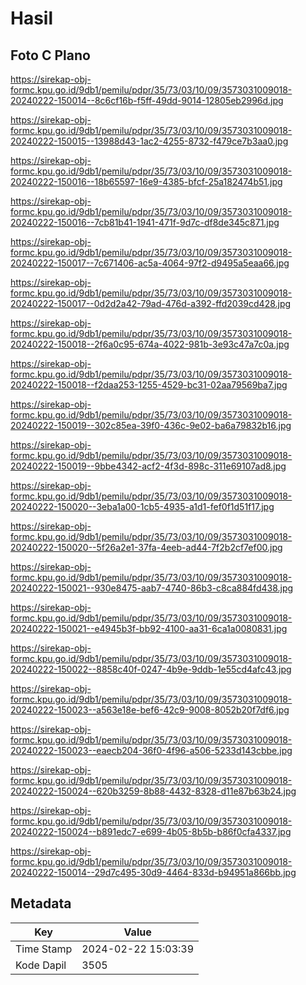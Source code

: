 # Hasil

## Foto C Plano

https://sirekap-obj-formc.kpu.go.id/9db1/pemilu/pdpr/35/73/03/10/09/3573031009018-20240222-150014--8c6cf16b-f5ff-49dd-9014-12805eb2996d.jpg

https://sirekap-obj-formc.kpu.go.id/9db1/pemilu/pdpr/35/73/03/10/09/3573031009018-20240222-150015--13988d43-1ac2-4255-8732-f479ce7b3aa0.jpg

https://sirekap-obj-formc.kpu.go.id/9db1/pemilu/pdpr/35/73/03/10/09/3573031009018-20240222-150016--18b65597-16e9-4385-bfcf-25a182474b51.jpg

https://sirekap-obj-formc.kpu.go.id/9db1/pemilu/pdpr/35/73/03/10/09/3573031009018-20240222-150016--7cb81b41-1941-471f-9d7c-df8de345c871.jpg

https://sirekap-obj-formc.kpu.go.id/9db1/pemilu/pdpr/35/73/03/10/09/3573031009018-20240222-150017--7c671406-ac5a-4064-97f2-d9495a5eaa66.jpg

https://sirekap-obj-formc.kpu.go.id/9db1/pemilu/pdpr/35/73/03/10/09/3573031009018-20240222-150017--0d2d2a42-79ad-476d-a392-ffd2039cd428.jpg

https://sirekap-obj-formc.kpu.go.id/9db1/pemilu/pdpr/35/73/03/10/09/3573031009018-20240222-150018--2f6a0c95-674a-4022-981b-3e93c47a7c0a.jpg

https://sirekap-obj-formc.kpu.go.id/9db1/pemilu/pdpr/35/73/03/10/09/3573031009018-20240222-150018--f2daa253-1255-4529-bc31-02aa79569ba7.jpg

https://sirekap-obj-formc.kpu.go.id/9db1/pemilu/pdpr/35/73/03/10/09/3573031009018-20240222-150019--302c85ea-39f0-436c-9e02-ba6a79832b16.jpg

https://sirekap-obj-formc.kpu.go.id/9db1/pemilu/pdpr/35/73/03/10/09/3573031009018-20240222-150019--9bbe4342-acf2-4f3d-898c-311e69107ad8.jpg

https://sirekap-obj-formc.kpu.go.id/9db1/pemilu/pdpr/35/73/03/10/09/3573031009018-20240222-150020--3eba1a00-1cb5-4935-a1d1-fef0f1d51f17.jpg

https://sirekap-obj-formc.kpu.go.id/9db1/pemilu/pdpr/35/73/03/10/09/3573031009018-20240222-150020--5f26a2e1-37fa-4eeb-ad44-7f2b2cf7ef00.jpg

https://sirekap-obj-formc.kpu.go.id/9db1/pemilu/pdpr/35/73/03/10/09/3573031009018-20240222-150021--930e8475-aab7-4740-86b3-c8ca884fd438.jpg

https://sirekap-obj-formc.kpu.go.id/9db1/pemilu/pdpr/35/73/03/10/09/3573031009018-20240222-150021--e4945b3f-bb92-4100-aa31-6ca1a0080831.jpg

https://sirekap-obj-formc.kpu.go.id/9db1/pemilu/pdpr/35/73/03/10/09/3573031009018-20240222-150022--8858c40f-0247-4b9e-9ddb-1e55cd4afc43.jpg

https://sirekap-obj-formc.kpu.go.id/9db1/pemilu/pdpr/35/73/03/10/09/3573031009018-20240222-150023--a563e18e-bef6-42c9-9008-8052b20f7df6.jpg

https://sirekap-obj-formc.kpu.go.id/9db1/pemilu/pdpr/35/73/03/10/09/3573031009018-20240222-150023--eaecb204-36f0-4f96-a506-5233d143cbbe.jpg

https://sirekap-obj-formc.kpu.go.id/9db1/pemilu/pdpr/35/73/03/10/09/3573031009018-20240222-150024--620b3259-8b88-4432-8328-d11e87b63b24.jpg

https://sirekap-obj-formc.kpu.go.id/9db1/pemilu/pdpr/35/73/03/10/09/3573031009018-20240222-150024--b891edc7-e699-4b05-8b5b-b86f0cfa4337.jpg

https://sirekap-obj-formc.kpu.go.id/9db1/pemilu/pdpr/35/73/03/10/09/3573031009018-20240222-150014--29d7c495-30d9-4464-833d-b94951a866bb.jpg


## Metadata

| Key        | Value               |
| ---------- | ------------------- |
| Time Stamp | 2024-02-22 15:03:39 |
| Kode Dapil | 3505                |



